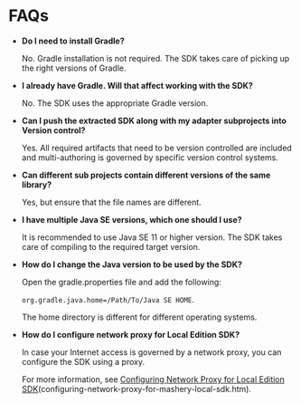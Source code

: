 ﻿---
sidebar_position: 7
---

# FAQs

<head>
  <meta name="guidename" content="API Management"/>
  <meta name="context" content="GUID-c4a0baf3-2128-4990-9c70-51acf089a503"/>
</head>

- **Do I need to install Gradle?** 

  No. Gradle installation is not required. The SDK takes care of picking up the right versions of Gradle. 

- **I already have Gradle. Will that affect working with the SDK?** 

  No. The SDK uses the appropriate Gradle version. 

- **Can I push the extracted SDK along with my adapter subprojects into Version control?** 

  Yes. All required artifacts that need to be version controlled are included and multi-authoring is governed by specific version control systems. 

- **Can different sub projects contain different versions of the same library?** 

  Yes, but ensure that the file names are different. 

- **I have multiple Java SE versions, which one should I use?** 

  It is recommended to use Java SE 11 or higher version. The SDK takes care of compiling to the required target version. 

- **How do I change the Java version to be used by the SDK?** 

  Open the gradle.properties file and add the following: 

  `org.gradle.java.home=/Path/To/Java SE HOME`.

  The home directory is different for different operating systems. 

- **How do I configure network proxy for Local Edition SDK?** 

  In case your Internet access is governed by a network proxy, you can configure the SDK using a proxy. 

  For more information, see [Configuring Network Proxy for Local Edition SDK](../SDK%20Guide/Configuring_network_proxy_for_mashery_local_sdk.md)(configuring-network-proxy-for-mashery-local-sdk.htm). 
